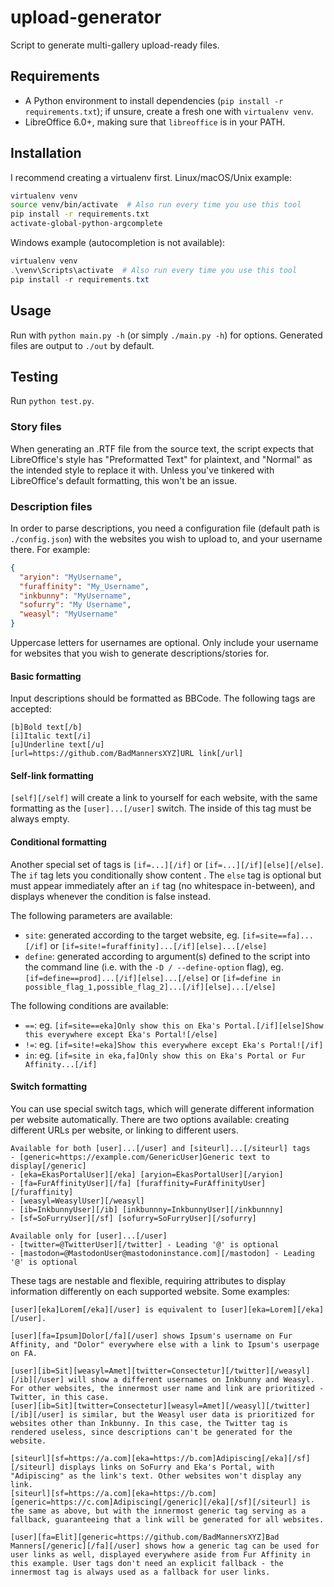 # upload-generator

Script to generate multi-gallery upload-ready files.

## Requirements

- A Python environment to install dependencies (`pip install -r requirements.txt`); if unsure, create a fresh one with `virtualenv venv`.
- LibreOffice 6.0+, making sure that `libreoffice` is in your PATH.

## Installation

I recommend creating a virtualenv first. Linux/macOS/Unix example:

```sh
virtualenv venv
source venv/bin/activate  # Also run every time you use this tool
pip install -r requirements.txt
activate-global-python-argcomplete
```

Windows example (autocompletion is not available):

```powershell
virtualenv venv
.\venv\Scripts\activate  # Also run every time you use this tool
pip install -r requirements.txt
```

## Usage

Run with `python main.py -h` (or simply `./main.py -h`) for options. Generated files are output to `./out` by default.

## Testing

Run `python test.py`.

### Story files

When generating an .RTF file from the source text, the script expects that LibreOffice's style has "Preformatted Text" for plaintext, and "Normal" as the intended style to replace it with. Unless you've tinkered with LibreOffice's default formatting, this won't be an issue.

### Description files

In order to parse descriptions, you need a configuration file (default path is `./config.json`) with the websites you wish to upload to, and your username there. For example:

```json
{
  "aryion": "MyUsername",
  "furaffinity": "My_Username",
  "inkbunny": "MyUsername",
  "sofurry": "My Username",
  "weasyl": "MyUsername"
}
```

Uppercase letters for usernames are optional. Only include your username for websites that you wish to generate descriptions/stories for.

#### Basic formatting

Input descriptions should be formatted as BBCode. The following tags are accepted:

```bbcode
[b]Bold text[/b]
[i]Italic text[/i]
[u]Underline text[/u]
[url=https://github.com/BadMannersXYZ]URL link[/url]
```

#### Self-link formatting

`[self][/self]` will create a link to yourself for each website, with the same formatting as the `[user]...[/user]` switch. The inside of this tag must be always empty.

#### Conditional formatting

Another special set of tags is `[if=...][/if]` or `[if=...][/if][else][/else]`. The `if` tag lets you conditionally show content . The `else` tag is optional but must appear immediately after an `if` tag (no whitespace in-between), and displays whenever the condition is false instead.

The following parameters are available:

- `site`: generated according to the target website, eg. `[if=site==fa]...[/if]` or `[if=site!=furaffinity]...[/if][else]...[/else]`
- `define`: generated according to argument(s) defined to the script into the command line (i.e. with the `-D / --define-option` flag), eg. `[if=define==prod]...[/if][else]...[/else]` or `[if=define in possible_flag_1,possible_flag_2]...[/if][else]...[/else]`

The following conditions are available:

- `==`: eg. `[if=site==eka]Only show this on Eka's Portal.[/if][else]Show this everywhere except Eka's Portal![/else]`
- `!=`: eg. `[if=site!=eka]Show this everywhere except Eka's Portal![/if]`
- ` in `: eg. `[if=site in eka,fa]Only show this on Eka's Portal or Fur Affinity...[/if]`

#### Switch formatting

You can use special switch tags, which will generate different information per website automatically. There are two options available: creating different URLs per website, or linking to different users.

```bbcode
Available for both [user]...[/user] and [siteurl]...[/siteurl] tags
- [generic=https://example.com/GenericUser]Generic text to display[/generic]
- [eka=EkasPortalUser][/eka] [aryion=EkasPortalUser][/aryion]
- [fa=FurAffinityUser][/fa] [furaffinity=FurAffinityUser][/furaffinity]
- [weasyl=WeasylUser][/weasyl]
- [ib=InkbunnyUser][/ib] [inkbunnny=InkbunnyUser][/inkbunnny]
- [sf=SoFurryUser][/sf] [sofurry=SoFurryUser][/sofurry]

Available only for [user]...[/user]
- [twitter=@TwitterUser][/twitter] - Leading '@' is optional
- [mastodon=@MastodonUser@mastodoninstance.com][/mastodon] - Leading '@' is optional
```

These tags are nestable and flexible, requiring attributes to display information differently on each supported website. Some examples:

```bbcode
[user][eka]Lorem[/eka][/user] is equivalent to [user][eka=Lorem][/eka][/user].

[user][fa=Ipsum]Dolor[/fa][/user] shows Ipsum's username on Fur Affinity, and "Dolor" everywhere else with a link to Ipsum's userpage on FA.

[user][ib=Sit][weasyl=Amet][twitter=Consectetur][/twitter][/weasyl][/ib][/user] will show a different usernames on Inkbunny and Weasyl. For other websites, the innermost user name and link are prioritized - Twitter, in this case.
[user][ib=Sit][twitter=Consectetur][weasyl=Amet][/weasyl][/twitter][/ib][/user] is similar, but the Weasyl user data is prioritized for websites other than Inkbunny. In this case, the Twitter tag is rendered useless, since descriptions can't be generated for the website.

[siteurl][sf=https://a.com][eka=https://b.com]Adipiscing[/eka][/sf][/siteurl] displays links on SoFurry and Eka's Portal, with "Adipiscing" as the link's text. Other websites won't display any link.
[siteurl][sf=https://a.com][eka=https://b.com][generic=https://c.com]Adipiscing[/generic][/eka][/sf][/siteurl] is the same as above, but with the innermost generic tag serving as a fallback, guaranteeing that a link will be generated for all websites.

[user][fa=Elit][generic=https://github.com/BadMannersXYZ]Bad Manners[/generic][/fa][/user] shows how a generic tag can be used for user links as well, displayed everywhere aside from Fur Affinity in this example. User tags don't need an explicit fallback - the innermost tag is always used as a fallback for user links.
```
